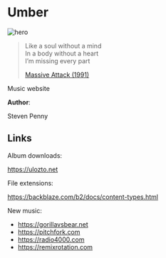# Umber

![hero](image/umber.jpg)

> Like a soul without a mind\
> In a body without a heart\
> I’m missing every part
>
> [Massive Attack (1991)](//youtube.com/watch?v=VLRa4nvkTy4)

Music website

**Author**:

Steven Penny

## Links

Album downloads:

https://ulozto.net

File extensions:

https://backblaze.com/b2/docs/content-types.html

New music:

- https://gorillavsbear.net
- https://pitchfork.com
- https://radio4000.com
- https://remixrotation.com
